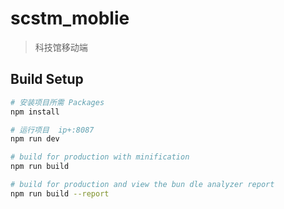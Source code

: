 # scstm_moblie

> 科技馆移动端

## Build Setup

``` bash
# 安装项目所需 Packages
npm install

# 运行项目  ip+:8087
npm run dev

# build for production with minification
npm run build

# build for production and view the bun dle analyzer report
npm run build --report
```